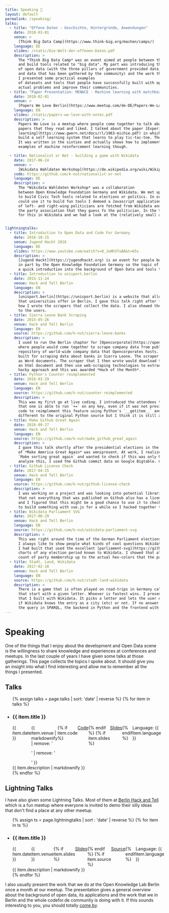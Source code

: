 ```yaml
---
title: Speaking 💬
layout: default
permalink: /speaking/
talks:
  - title: "Offene Daten - Geschichte, Hintergründe, Anwendungen"
    date: 2018-03-01
    venue: >
      [Think Big Data Camp](https://www.think-big.org/machen/camps/)
    language: DE
    slides: /static/Die-Welt-der-offenen-Daten.pdf
    description: >
      The *Think Big Data Camp* was an event aimed at people between the ages of 15 and 25 that wanted to get into programming
      and build tools related to "big data". My part was introducing them to the concept
      of open data (with the three pillars of government provided data, company provided data
      and data that has been gathered by the community) and the work that we do in the Code For Germany community.
      I presented some practical examples
      of datasets and tools that people have successfully built with open data to solve
      actual problems and improve their communities.
  - title: "Paper Presentation: MENACE - Machine learning with matchboxes"
    date: 2018-02-01
    venue: >
      [Papers We Love Berlin](https://www.meetup.com/de-DE/Papers-We-Love-Berlin/)
    language: EN
    slides: /static/papers-we-love-with-notes.pdf
    description: >
      Papers We Love is a meetup where people come together to talk about (computer science)
      papers that they read and liked. I talked about the paper [Experiments on the mechanization of game
      learning](https://www.gwern.net/docs/rl/1963-michie.pdf) in which Donald Michie describes how to
      build a self learning system that learns to play tic-tac-toe. The cool thing about this paper:
      It was written in the sixties and actually shows how to implement this system only with matchboxes and beads and does not require a computer. It is one of the first
      examples of machine reinforcement learning though.

  - title: Nationalist or Not - building a game with Wikidata
    date: 2017-06-24
    venue: >
      [Wikidata Wahldaten Workshop](https://de.wikipedia.org/wiki/Wikipedia:Wikidata-Wahldaten-Workshop)
    code: https://github.com/k-nut/nationalist-or-not
    language: DE
    description: >
      The *Wikidata Wahldaten Workshop* was a collaboration
      between Open Knowledge Foundation Germany and Wikidata. We met up in Ulm to see how we could use Wikidata
      to build Civic Tech tools related to elections or politics. In order to show people how Wikidata works and how they
      could use it to build fun tools I demoed a Javascript application called *Nationalist or Not* in which the images
      of left- and right-wing politicians are fetched from Wikidata and the players have to swipe left or right depending on
      the party association that they guess fo the politician. In the talk/workshop I went over the data model that is used
      for this in Wikidata and we had a look at the (relatively small amount of) code that was required to build the game.


lightningtalks:
  - title: Introduction to Open Data and Code For Germany
    date: 2016-10-15
    venue: Jugend Hackt 2016
    language: DE
    slides: https://www.youtube.com/watch?v=0_JeNhSTuBA&t=65s
    description: >
      [Jugend Hackt](https://jugendhackt.org) is an event for people between the age of 12 and 18. It is run
      in part by the Open Knowledge Foundation Germany so the topic of Open Data is close the heart of the organizers. I gave
      a quick introduction into the background of Open Data and tools that we have built at Code For Germany.
  - title: Introduction to unisport.berlin
    date: 2015-11-24
    venue: Hack and Tell Berlin
    language: EN
    description: >
      [unisport.berlin](https://unisport.berlin) is a website that allows people to find all the sports classes
      that universities offer in Berlin. I gave this talk right after finishing the first implementation of it and explained
      how I wrote the scrapers that collect the data. I also showed the pipeline from scraper through backend to the frontend and finally
      to the users.
  - title: Sierra Leone Bank Scraping
    date: 2015-05-26
    venue: Hack and Tell Berlin
    language: EN
    source: https://github.com/k-nut/sierra-leone-banks
    description: >
      I used to run the Berlin chapter for [Opencorporate](https://opencorporates.com)'s Flashhacks. This was a series of events
      where people would come together to scrape company data from public registries to add it to the ever growing
      repository of world-wide company data that Opencorporates hosts. At Hack and Tell, I presented a scraper that I had
      built for scraping data about banks in Sierra Leone. The scraper was interesting because the original data was published
      as Word documents. The scraper that I then wrote would download the data, use libreoffice-headless to convert it to
      an html document and then use web-scraping technologies to extract the data from there. People seemed to like this
      hacky approach and this was awarded *Hack of the Month*.
  - title: Python's Counter reimplemented
    date: 2016-03-29
    venue: Hack and Tell Berlin
    language: EN
    source: https://github.com/k-nut/counter-reimplemented
    description: >
      This was my first go at live coding. I introduced the attendees to Python's `Counter` module - specifically to the fact
      that one is able to run `+=` on any key, even if it was not previously initialized. I then wrote a test suite and the corresponding
      code to reimplement this feature using Python's `__getitem__` and `__setitem__` magic methods. The resulting code is
      different to the original Python source but I think it is still a good introduction into the topic.
  - title: Make Github Great Again
    date: 2016-09-27
    venue: Hack and Tell Berlin
    language: EN
    source: https://github.com/k-nut/make_github_great_again
    description: >
      I gave this talk shortly after the presidential elections in the USA. Trump was widely covered in the media and his weird claim
      of *Make America Great Again* was omnipresent. At work, I realized that we were starting to write commit messages like
      `Make sorting great again` and wanted to check if this was only happening to us or if other developers also picked up on it. To
      analyze this, I used the Github commit data on Google Bigtable. Check the source link for some graphs.
  - title: Github License Check
    date: 2017-04-25
    venue: Hack and Tell Berlin
    language: EN
    source: https://github.com/k-nut/github-license-check
    description: >
      I was working on a project and was looking into potential libraries that I could use. As often when looking for libraries I noticed
      that not everything that was published on Github also has a license. Github had introduced license recognition a while ago though
      and I figured that this might be a good chance to use it to check if all of my own projects were properly licensed. I had been wanting
      to build something with vue.js for a while so I hacked together this small web-app and presented it to the attendees.
  - title: Wikidata Parliament SVG
    date: 2017-08-29
    venue: Hack and Tell Berlin
    language: EN
    source: https://github.com/k-nut/wikidata-parliament-svg
    description: >
      This was right around the time of the German Parliament elections and I had been working with election data in Wikidata for a while.
      I always like to show people what kinds of cool questions Wikidata allows us to ask and answer now. I presented a small website
      I had built that used the excellent [parliament-svg](https://github.com/juliuste/parliament-svg) library to render parliamentary
      charts of any election period known to Wikidata. I showed that all data could be queried by just providing the election period - from
      count of party membership up to the actual hex-colors that the parties used.
  - title: Stadt, Land, Wikidata
    date: 2017-02-28
    venue: Hack and Tell Berlin
    language: EN
    source: https://github.com/k-nut/stadt-land-wikidata
    description: >
      There is a game that is often played on road-trips in Germany called *Stadt, Land, Fluss* where the goal is to find a city, country, river (etc)
      that start with a given letter. Whoever is fastest wins. I presented *Stadt, Land, Wikidata* which is an implementation of the game
      that I built with Wikidata. It picks a letter and lets the user enter their answers. Afterwards it makes a query to Wikidata to check
      if Wikidata knows the entry as a city (etc) or not. If no answer was given, it gives examples for correct answers. I showed how I built
      the query in SPARQL, the backend in Python and the frontend with vue.js. People seemed to like it and awarded it *Hack of the month*.
---
```

<h1> Speaking </h1>

One of the things that I enjoy about the development and Open Data scene is the willingness to share knowledge and experiences at conferences and meetups. In the last couple of years I have given some talks at those gatherings. This page collects the topics I spoke about. It should give you an insight into what I find interesting and allow me to remember all the things I presented.

<h2> Talks </h2>
  <ul>
    {% assign talks = page.talks | sort: 'date' | reverse  %}
    {% for item in talks  %}
    <li>
      <h3 class="title">{{ item.title }} </h3>
      <div class="meta">
        <span class="date">{{ item.date }}</span>
        <span class="venue">{{ item.venue | markdownify | remove: '<p>' | remove: '</p>' }}</span>
        {% if item.code %}
        <span class="code"><a href="{{item.code}}"> Code </a> </span>
        {% endif %} 
        {% if item.slides %}
        <a href="{{ item.slides }}" class="slides">Slides</a>
        {% endif %}
        <span class="language">Language: {{ item.language }}</span>
      </div>
      <div class="description">{{ item.description | markdownify }}</div>
    </li>
    {% endfor %}
  </ul>


<h2> Lightning Talks </h2>
  <p> 
I have also given some Lightning Talks. Most of them at <a href="https://www.meetup.com/Berlin-Hack-and-Tell">Berlin Hack and Tell</a>
    which is a fun meetup where everyone is invited to demo their silly ideas that don't find a place at any other meetup.
  </p>
  <ul>
    {% assign ts = page.lightningtalks | sort : 'date' | reverse %}
    {% for item in ts %}
    <li>
      <h3 class="title">{{ item.title }} </h3>
      <div class="meta">
        <span class="date">{{ item.date }}</span>
        <span class="venue">{{ item.venue }}</span>
        {% if item.slides %}
        <a href="{{ item.slides }}" class="slides">Slides</a>
        {% endif %}
        {% if item.source %}
        <a href="{{ item.source }}" class="source">Source</a>
        {% endif %}
        <span class="language">Language: {{ item.language }}</span>
      </div>
      <div class="description">{{ item.description | markdownify }}</div>
    </li>
    {% endfor %}
  </ul>

I also usually present the work that we do at the Open Knowledge Lab Berlin once a month at our meetup. The presentation gives a general overview about the background of open data, its applications and the work that we in Berlin and the whole codefor.de community is doing with it. If this sounds interesting to you, you should totally <a href="https://www.meetup.com/OK-Lab-Berlin/">come by</a>.

<style>
.meta {
display: flex;
justify-content: space-between;
}
</style>
